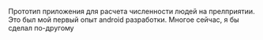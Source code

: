 Прототип приложения для расчета численности людей на прелприятии.
Это был мой первый опыт android разработки. Многое сейчас, я бы сделал по-другому
